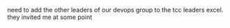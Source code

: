 need to add the other leaders of our devops group to the tcc leaders excel. they invited me at some point